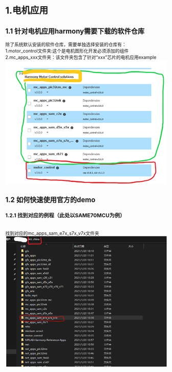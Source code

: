 

# 1.电机应用

## 1.1 针对电机应用harmony需要下载的软件仓库
  除了系统默认安装的软件仓库，需要单独选择安装的仓库有：
  <br/>1.motor_control文件夹:这个是电机图形化开发必须添加的组件
  <br/>2.mc_apps_xxx文件夹：该文件夹包含了针对“xxx”芯片的电机应用example
  ![images](https://github.com/yuchengstudio/cortex-M/blob/master/%E5%BA%94%E7%94%A8%E8%AE%BE%E8%AE%A1/reference/motor_demo_01.png)
  
## 1.2 如何快速使用官方的demo
### 1.2.1 找到对应的例程（此处以SAME70MCU为例）
<br/> 找到对应的mc_apps_sam_e7x_s7x_v7x文件夹
 ![images](https://github.com/yuchengstudio/cortex-M/blob/master/%E5%BA%94%E7%94%A8%E8%AE%BE%E8%AE%A1/reference/motor_demo_02.png)

    
